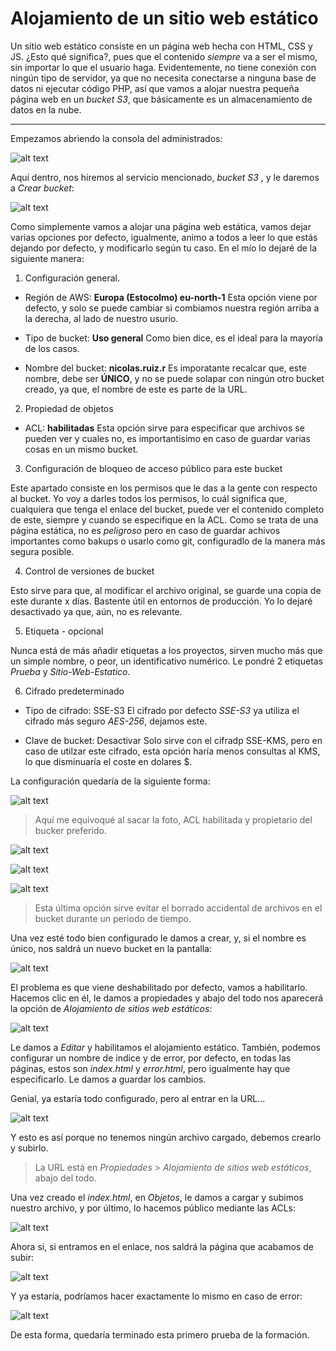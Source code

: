# Alojamiento de un sitio web estático

Un sitio web estático consiste en un página web hecha con HTML, CSS y JS. ¿Esto qué significa?, pues que el contenido _siempre_ va a ser el mismo, sin importar lo que el usuario haga. Evidentemente, no tiene conexión con ningún tipo de servidor, ya que no necesita conectarse a ninguna base de datos ni ejecutar código PHP, así que vamos a alojar nuestra pequeña página web en un _bucket S3_, que básicamente es un almacenamiento de datos en la nube.

---

Empezamos abriendo la consola del administrados:

![alt text](img/image.png)

Aquí dentro, nos hiremos al servicio mencionado, _bucket S3_ , y le daremos a _Crear bucket_:

![alt text](img/image-1.png)

Como simplemente vamos a alojar una página web estática, vamos dejar varias opciones por defecto, igualmente, animo a todos a leer lo que estás dejando por defecto, y modificarlo según tu caso. En el mío lo dejaré de la siguiente manera:

1. Configuración general.

- Región de AWS: **Europa (Estocolmo) eu-north-1**
Esta opción viene por defecto, y solo se puede cambiar si combiamos nuestra región arriba a la derecha, al lado de nuestro usurio.

- Tipo de bucket: **Uso general**
Como bien dice, es el ideal para la mayoría de los casos.

- Nombre del bucket: **nicolas.ruiz.r**
Es imporatante recalcar que, este nombre, debe ser **ÚNICO**, y no se puede solapar con ningún otro bucket creado, ya que, el nombre de este es parte de la URL.

2. Propiedad de objetos

- ACL: **habilitadas**
Esta opción sirve para especificar que archivos se pueden ver y cuales no, es importantisimo en caso de guardar varias cosas en un mismo bucket.

3. Configuración de bloqueo de acceso público para este bucket

Este apartado consiste en los permisos que le das a la gente con respecto al bucket. Yo voy a darles todos los permisos, lo cuál significa que, cualquiera que tenga el enlace del bucket, puede ver el contenido completo de este, siempre y cuando se especifique en la ACL. Como se trata de una página estática, no es _peligroso_ pero en caso de guardar achivos importantes como bakups o usarlo como git, configuradlo de la manera más segura posible.

4. Control de versiones de bucket

Esto sirve para que, al modificar el archivo original, se guarde una copia de este durante x días. Bastente útil en entornos de producción. Yo lo dejaré desactivado ya que, aún, no es relevante.

5. Etiqueta - opcional

Nunca está de más añadir etiquetas a los proyectos, sirven mucho más que un simple nombre, o peor, un identificativo numérico. Le pondré 2 etiquetas _Prueba_ y _Sitio-Web-Estatico_.

6. Cifrado predeterminado

- Tipo de cifrado: SSE-S3
El cifrado por defecto _SSE-S3_ ya utiliza el cifrado más seguro _AES-256_, dejamos este.

- Clave de bucket: Desactivar
Solo sirve con el cifradp SSE-KMS, pero en caso de utilzar este cifrado, esta opción haría menos consultas al KMS, lo que disminuaría el coste en dolares $.

La configuración quedaría de la siguiente forma:

![alt text](img/image-2.png)

> Aquí me equivoqué al sacar la foto, ACL habilitada y propietario del bucker preferido.

![alt text](img/image-3.png)

![alt text](img/image-4.png)

![alt text](img/image-5.png)

> Esta última opción sirve evitar el borrado accidental de archivos en el bucket durante un periodo de tiempo.

Una vez esté todo bien configurado le damos a crear, y, si el nombre es único, nos saldrá un nuevo bucket en la pantalla:

![alt text](img/image-6.png)

El problema es que viene deshabilitado por defecto, vamos a habilitarlo. Hacemos clic en él, le damos a propiedades y abajo del todo nos aparecerá la opción de _Alojamiento de sitios web estáticos_:

![alt text](img/image-7.png)

Le damos a _Editar_ y habilitamos el alojamiento estático. También, podemos configurar un nombre de indice y de error, por defecto, en todas las páginas, estos son _index.html_ y _error.html_, pero igualmente hay que especificarlo. Le damos a guardar los cambios.

Genial, ya estaría todo configurado, pero al entrar en la URL...

![alt text](img/image-8.png)

Y esto es así porque no tenemos ningún archivo cargado, debemos crearlo y subirlo.

> La URL está en _Propiedades_ > _Alojamiento de sitios web estáticos_, abajo del todo.

Una vez creado el _index.html_, en _Objetos_, le damos a cargar y subimos nuestro archivo, y por último, lo hacemos público mediante las ACLs:

![alt text](img/image-10.png)

Ahora si, si entramos en el enlace, nos saldrá la página que acabamos de subir:

![alt text](img/image-12.png)

Y ya estaría, podríamos hacer exactamente lo mismo en caso de error:

![alt text](img/image-13.png)

De esta forma, quedaría terminado esta primero prueba de la formación.